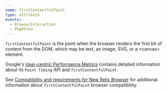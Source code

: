 ```yaml
---
name: firstContentfulPaint
type: attribute
events:
  - BrowserInteraction
  - PageView
---
```


`firstContentfulPaint` is the point when the browser renders the first bit of content from the DOM, which may be text, an image, SVG, or a &lt;canvas&gt; element.

Google's [User-centric Performance Metrics](https://developers.google.com/web/fundamentals/performance/user-centric-performance-metrics "Link opens in a new window.") contains detailed information about its `Paint Timing` API and `firstContentfulPaint`.

See [Compatibility and requirements for New Relic Browser](/docs/browser/new-relic-browser/getting-started/compatibility-requirements-new-relic-browser#browser-types) for additional information about `firstContentfulPaint` browser compatibility.